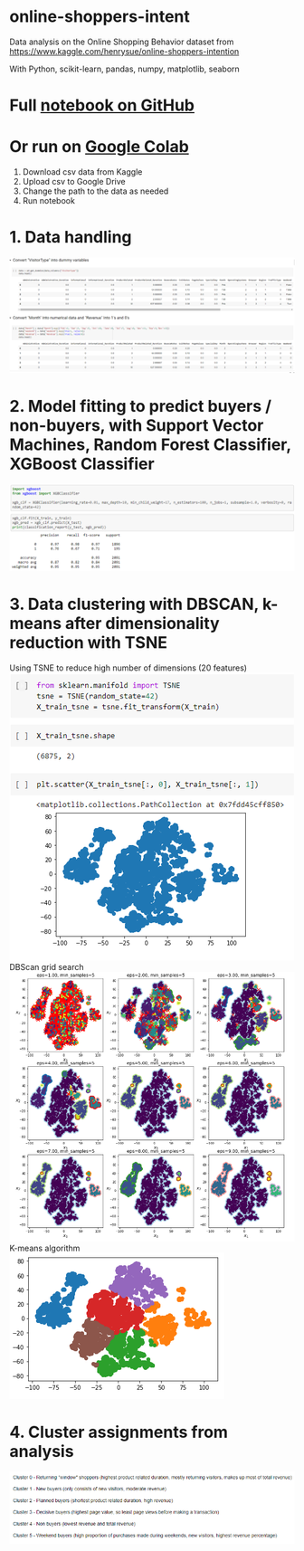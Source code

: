 # online-shoppers-intent

Data analysis on the Online Shopping Behavior dataset from https://www.kaggle.com/henrysue/online-shoppers-intention

With Python, scikit-learn, pandas, numpy, matplotlib, seaborn

# Full [notebook on GitHub](https://github.com/theojl6/online-shoppers-intent/blob/main/Online_Shopping_Behavior_Analysis.ipynb)

# Or run on [Google Colab](https://colab.research.google.com/drive/1JmYUHHaSCO_xjC6BIizninYK-1j8Hroe?usp=sharing)
1. Download csv data from Kaggle
2. Upload csv to Google Drive
3. Change the path to the data as needed
4. Run notebook

# 1. Data handling
![datahandling](images/data_handling.png)

# 2. Model fitting to predict buyers / non-buyers, with Support Vector Machines, Random Forest Classifier, XGBoost Classifier
![xgboost](images/xgb_classifier_results.png)

# 3. Data clustering with DBSCAN, k-means after dimensionality reduction with TSNE
Using TSNE to reduce high number of dimensions (20 features)
![tsne](images/tsne.png)
DBScan grid search
![dbscan](images/dbscan_gridsearch.png)
K-means algorithm
![kmeans](images/kmeans_clustering.png)

# 4. Cluster assignments from analysis
![clusters](images/cluster_assignment.png)
